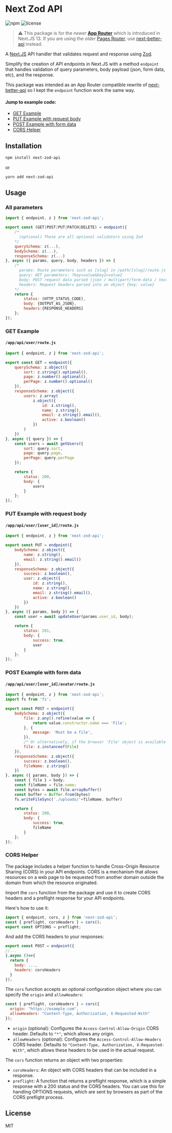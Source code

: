 # Next Zod API

![npm](https://img.shields.io/npm/v/next-zod-api)
![license](https://img.shields.io/npm/l/next-zod-api)

> :warning: This package is for the *newer* [**App Router**](https://nextjs.org/docs/app) which is introduced in Next.JS 13. If you are using the *older* [Pages Router](https://nextjs.org/docs/pages), use [next-better-api](https://github.com/filp/next-better-api) instead.

A [Next.JS](https://nextjs.org/) API handler that validates request and response using [Zod](https://github.com/colinhacks/zod).

Simplify the creation of API endpoints in Next.JS with a method `endpoint` that handles validation of query parameters, body payload (json, form data, etc), and the response.

This package was intended as an App Router compatible rewrite of [next-better-api](https://github.com/filp/next-better-api/) so I kept the `endpoint` function work the same way.

#### Jump to example code:
* [GET Example](#get-example)
* [PUT Example with request body](#put-example-with-request-body)
* [POST Example with form data](#post-example-with-form-data)
* [CORS Helper](#cors-helper)

## Installation

```bash
npm install next-zod-api
```

or

```bash
yarn add next-zod-api
```

## Usage

### All parameters

```js
import { endpoint, z } from 'next-zod-api';

export const (GET|POST|PUT|PATCH|DELETE) = endpoint({
    /* 
      (optional) These are all optional validators using Zod
    */
    querySchema: z(...),
    bodySchema: z(...),
    responseSchema: z(...)
}, async ({ params, query, body, headers }) => {
    /*
      params: Route parameters such as [slug] in /path/[slug]/route.js
      query: GET parameters: ?key=value&key2=value2
      body: POST request data parsed (json / multipart/form-data / text)
      headers: Request headers parsed into an object {key: value}
    */
    return {
        status: (HTTP_STATUS_CODE),
        body: {OUTPUT_AS_JSON},
        headers:{RESPONSE_HEADERS}
    };
});
```

### GET Example

#### **`/app/api/user/route.js`**
```js
import { endpoint, z } from 'next-zod-api';

export const GET = endpoint({
    querySchema: z.object({
        sort: z.string().optional(),
        page: z.number().optional(),
        perPage: z.number().optional()
    }),
    responseSchema: z.object({
        users: z.array(
            z.object({
                id: z.string(),
                name: z.string(),
                email: z.string().email(),
                active: z.boolean()
            })
        )
    })
}, async ({ query }) => {
    const users = await getUsers({
        sort: query.sort,
        page: query.page,
        perPage: query.perPage
    });

    return {
        status: 200,
        body: {
            users
        }
    };
});
```

### PUT Example with request body

#### **`/app/api/user/[user_id]/route.js`**
```js
import { endpoint, z } from 'next-zod-api';

export const PUT = endpoint({
    bodySchema: z.object({
        name: z.string(),
        email: z.string().email()
    }),
    responseSchema: z.object({
        success: z.boolean(),
        user: z.object({
            id: z.string(),
            name: z.string(),
            email: z.string().email(),
            active: z.boolean()
        })
    })
}, async ({ params, body }) => {
    const user = await updateUser(params.user_id, body);

    return {
        status: 201,
        body: {
            success: true,
            user
        }
    };
});
```

### POST Example with form data

#### **`/app/api/user/[user_id]/avatar/route.js`**
```js
import { endpoint, z } from 'next-zod-api';
import fs from 'fs';

export const POST = endpoint({
    bodySchema: z.object({
        file: z.any().refine(value => {
            return value.constructor.name === 'File';
        }, {
            message: 'Must be a file',
        }),
        /* Or alternatively, if the browser 'File' object is available in your environment: */
        file: z.instanceof(File)
    }),
    responseSchema: z.object({
        success: z.boolean(),
        fileName: z.string()
    })
}, async ({ params, body }) => {
    const { file } = body;
    const fileName = file.name;
    const bytes = await file.arrayBuffer()
    const buffer = Buffer.from(bytes)
    fs.writeFileSync('./uploads/'+fileName, buffer)

    return {
        status: 200,
        body: {
            success: true,
            fileName
        }
    };
});
```

### CORS Helper

The package includes a helper function to handle Cross-Origin Resource Sharing (CORS) in your API endpoints. CORS is a mechanism that allows resources on a web page to be requested from another domain outside the domain from which the resource originated.

Import the `cors` function from the package and use it to create CORS headers and a preflight response for your API endpoints.

Here's how to use it:

```js
import { endpoint, cors, z } from 'next-zod-api';
const { preflight, corsHeaders } = cors();
export const OPTIONS = preflight;
```

And add the CORS headers to your responses:

```js
export const POST = endpoint({
//...
},async ()=>{
  return {
    body: ...,
    headers: corsHeaders
  }
});
```

The `cors` function accepts an optional configuration object where you can specify the `origin` and `allowHeaders`:

```js
const { preflight, corsHeaders } = cors({
  origin: "https://example.com",
  allowHeaders: "Content-Type, Authorization, X-Requested-With"
});
```

- `origin` (optional): Configures the `Access-Control-Allow-Origin` CORS header. Defaults to `"*"`, which allows any origin.
- `allowHeaders` (optional): Configures the `Access-Control-Allow-Headers` CORS header. Defaults to `"Content-Type, Authorization, X-Requested-With"`, which allows these headers to be used in the actual request.

The `cors` function returns an object with two properties:

- `corsHeaders`: An object with CORS headers that can be included in a response.
- `preflight`: A function that returns a preflight response, which is a simple response with a 200 status and the CORS headers. You can use this for handling OPTIONS requests, which are sent by browsers as part of the CORS preflight process. 

## License

MIT
